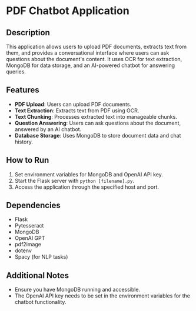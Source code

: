 
# PDF Chatbot Application

## Description
This application allows users to upload PDF documents, extracts text from them, and provides a conversational interface where users can ask questions about the document's content. It uses OCR for text extraction, MongoDB for data storage, and an AI-powered chatbot for answering queries.

## Features
- **PDF Upload**: Users can upload PDF documents.
- **Text Extraction**: Extracts text from PDF using OCR.
- **Text Chunking**: Processes extracted text into manageable chunks.
- **Question Answering**: Users can ask questions about the document, answered by an AI chatbot.
- **Database Storage**: Uses MongoDB to store document data and chat history.

## How to Run
1. Set environment variables for MongoDB and OpenAI API key.
2. Start the Flask server with `python [filename].py`.
3. Access the application through the specified host and port.

## Dependencies
- Flask
- Pytesseract
- MongoDB
- OpenAI GPT
- pdf2image
- dotenv
- Spacy (for NLP tasks)

## Additional Notes
- Ensure you have MongoDB running and accessible.
- The OpenAI API key needs to be set in the environment variables for the chatbot functionality.
